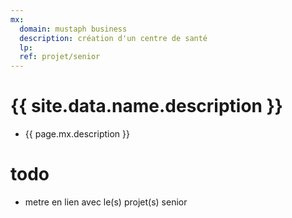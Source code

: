 ```yaml
---
mx:
  domain: mustaph business
  description: création d'un centre de santé
  lp:
  ref: projet/senior
---
```


# {{ site.data.name.description }}
- {{ page.mx.description }}



# todo
- metre en lien avec le(s) projet(s) senior